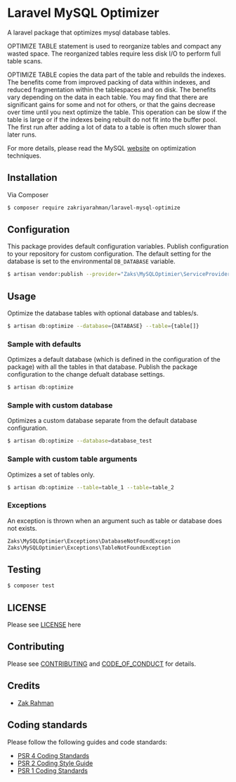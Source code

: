 # Laravel MySQL Optimizer

A laravel package that optimizes mysql database tables.

OPTIMIZE TABLE statement is used to reorganize tables and compact any wasted space. The reorganized tables require less disk I/O to perform full table scans.

OPTIMIZE TABLE copies the data part of the table and rebuilds the indexes. The benefits come from improved packing of data within indexes, and reduced fragmentation within the tablespaces and on disk. The benefits vary depending on the data in each table. You may find that there are significant gains for some and not for others, or that the gains decrease over time until you next optimize the table. This operation can be slow if the table is large or if the indexes being rebuilt do not fit into the buffer pool. The first run after adding a lot of data to a table is often much slower than later runs.

For more details, please read the MySQL [website](https://dev.mysql.com/doc/refman/8.0/en/optimization.html) on optimization techniques.

## Installation

Via Composer

``` bash
$ composer require zakriyarahman/laravel-mysql-optimize
```

## Configuration

This package provides default configuration variables. Publish configuration to your repository for custom configuration.
The default setting for the database is set to the environmental `DB_DATABASE` variable.

``` bash
$ artisan vendor:publish --provider="Zaks\MySQLOptimier\ServiceProvider" --tag=config
```

## Usage

Optimize the database tables with optional database and tables/s.

``` bash
$ artisan db:optimize --database={DATABASE} --table={table[]}
```

### Sample with defaults

Optimizes a default database (which is defined in the configuration of the package) with all the tables in that database.
Publish the package configuration to the change defualt database settings.

``` bash
$ artisan db:optimize
```

### Sample with custom database

Optimizes a custom database separate from the default database configuration.

``` bash
$ artisan db:optimize --database=database_test
```

### Sample with custom table arguments

Optimizes a set of tables only.

``` bash
$ artisan db:optimize --table=table_1 --table=table_2
```

### Exceptions

An exception is thrown when an argument such as table or database does not exists.

``` php
Zaks\MySQLOptimier\Exceptions\DatabaseNotFoundException
Zaks\MySQLOptimier\Exceptions\TableNotFoundException
```


## Testing

``` bash
$ composer test
```

## LICENSE

Please see [LICENSE](LICENSE) here

## Contributing

Please see [CONTRIBUTING](CONTRIBUTING.md) and [CODE_OF_CONDUCT](CODE_OF_CONDUCT.md) for details.

## Credits

- [Zak Rahman][link-author]

## Coding standards

Please follow the following guides and code standards:

* [PSR 4 Coding Standards](https://github.com/php-fig/fig-standards/blob/master/accepted/PSR-4-autoloader.md)
* [PSR 2 Coding Style Guide](https://github.com/php-fig/fig-standards/blob/master/accepted/PSR-2-coding-style-guide.md)
* [PSR 1 Coding Standards](https://github.com/php-fig/fig-standards/blob/master/accepted/PSR-1-basic-coding-standard.md)

[link-author]: https://github.com/zakriyarahman

